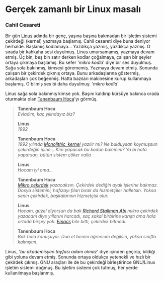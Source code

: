 Gerçek zamanlı bir Linux masalı
===============================

### Cahil Cesareti
Bir gün [Linus](https://en.wikipedia.org/wiki/Linus_Torvalds) adında bir genç,
yaşına başına bakmadan bir işletim sistemi çekirdeği (kernel) yazmaya başlamış.
Cahil cesareti diye buna deniyor herhalde. Başlamış kodlamaya... Yazdıkça
yazmış, yazdıkça yazmış. O sırada bir kahkaha sesi duyulmuş. Linus umursamamış,
yazmaya devam etmiş. Üç bin, beş bin satır derken kodlar çoğalmaya, çalışan bir
şeyler ortaya çıkmaya başlamış. Bu sefer '*mikro kodla*' diye bir ses duyulmuş.
Sağa sola bakınmış, kimseyi görememiş. Yazmaya devam etmiş. Sonunda çalışan bir
çekirdek çıkmış ortaya. Bunu arkadaşlarına göstermiş, arkadaşları çok beğenmiş.
Hatta bazıları makinesine kurup kullanmaya başlamış. O bilmiş ses bi daha
duyulmuş: '*mikro kodla*'

Linus sağa sola bakınmış kimse yok. Başını kaldırıp kürsüye bakınca orada
oturmakta olan [Tanenbaum
Hoca](https://en.wikipedia.org/wiki/Andrew_S._Tanenbaum)'yı görmüş.

> **Tanenbaum Hoca**   
> *Evladım, kaç yılındayız biz?*   
>
> **Linus**   
> *1992*   
>
> **Tanenbaum Hoca**   
> *1992 yılında [Monolithic_kernel](https://en.wikipedia.org/wiki/Monolithic_kernel) yazılır mı?
> Ne bulduysan koymuşsun çekirdeğin içine... Kim yapacak bu kodun bakımını?
> Ya bi hata yaparsan, bütün sistem çöker valla*   
>
> **Linus**   
> *Hocam iyi ama...*   
>
> **Tanenbaum Hoca**   
> *[Mikro çekirdek](https://en.wikipedia.org/wiki/Microkernel) yazacaksın.
> Çekirdek dediğin ayak işlerine bakmaz. Dosya sistemini, hafızayı filan bırak da
> hizmetçiler halletsin. Yoksa senin çekirdek, başkalarının hizmetçisi olur.*   
>
> **Linus**   
> *Hocam, güzel diyorsun da bak [Richard Stallman Abi](https://en.wikipedia.org/wiki/Richard_Stallman) mikro çekirdek yazacam
> diye yıllarını harcadı, saç sakal birbirine karıştı ama hala ortada birşey yok.
> [Emacs](http://www.gnu.org/software/emacs/) bile bitti, çekirdek bitmedi.*
>
> **Tanenbaum Hoca**   
>    *Bak hala konuşuyor. Dua et benim öğrencim değilsin, yoksa sınıfta kalmıştın.*

Linus, '*bu akademisyen tayfası adam olmaz*' diye içinden geçirip, bildiği gibi
yoluna devam etmiş. Sonunda ortaya oldukça yetenekli ve hızlı bir çekirdek
çıkmış. GNU araçları ile de bu çekirdeği birleştirince GNU/Linux işletim
sistemi doğmuş. Bu işletim sistemi çok tutmuş, her yerde kullanılmaya
başlanmış.
